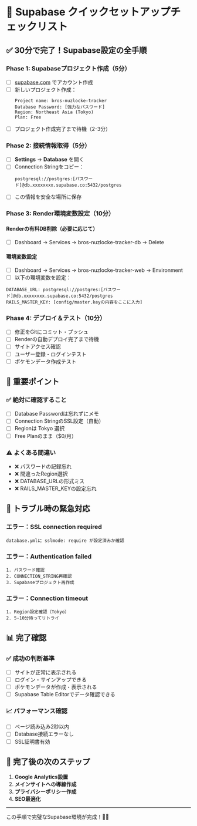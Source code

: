 # 🚀 Supabase クイックセットアップチェックリスト

## ✅ 30分で完了！Supabase設定の全手順

### Phase 1: Supabaseプロジェクト作成（5分）

- [ ] [supabase.com](https://supabase.com) でアカウント作成
- [ ] 新しいプロジェクト作成：
  ```
  Project name: bros-nuzlocke-tracker
  Database Password: [強力なパスワード]
  Region: Northeast Asia (Tokyo)
  Plan: Free
  ```
- [ ] プロジェクト作成完了まで待機（2-3分）

### Phase 2: 接続情報取得（5分）

- [ ] **Settings** → **Database** を開く
- [ ] Connection Stringをコピー：
  ```
  postgresql://postgres:[パスワード]@db.xxxxxxxx.supabase.co:5432/postgres
  ```
- [ ] この情報を安全な場所に保存

### Phase 3: Render環境変数設定（10分）

#### Renderの有料DB削除（必要に応じて）
- [ ] Dashboard → Services → bros-nuzlocke-tracker-db → Delete

#### 環境変数設定
- [ ] Dashboard → Services → bros-nuzlocke-tracker-web → Environment
- [ ] 以下の環境変数を設定：

```
DATABASE_URL: postgresql://postgres:[パスワード]@db.xxxxxxxx.supabase.co:5432/postgres
RAILS_MASTER_KEY: [config/master.keyの内容をここに入力]
```

### Phase 4: デプロイ＆テスト（10分）

- [ ] 修正をGitにコミット・プッシュ
- [ ] Renderの自動デプロイ完了まで待機
- [ ] サイトアクセス確認
- [ ] ユーザー登録・ログインテスト
- [ ] ポケモンデータ作成テスト

## 🎯 重要ポイント

### ✅ 絶対に確認すること
- [ ] Database Passwordは忘れずにメモ
- [ ] Connection StringのSSL設定（自動）
- [ ] Regionは Tokyo 選択
- [ ] Free Planのまま（$0/月）

### ⚠️ よくある間違い
- ❌ パスワードの記録忘れ
- ❌ 間違ったRegion選択
- ❌ DATABASE_URLの形式ミス
- ❌ RAILS_MASTER_KEYの設定忘れ

## 🔧 トラブル時の緊急対応

### エラー：SSL connection required
```
database.ymlに sslmode: require が設定済みか確認
```

### エラー：Authentication failed  
```
1. パスワード確認
2. CONNECTION_STRING再確認
3. Supabaseプロジェクト再作成
```

### エラー：Connection timeout
```
1. Region設定確認（Tokyo）
2. 5-10分待ってリトライ
```

## 📊 完了確認

### ✅ 成功の判断基準
- [ ] サイトが正常に表示される
- [ ] ログイン・サインアップできる
- [ ] ポケモンデータが作成・表示される
- [ ] Supabase Table Editorでデータ確認できる

### 📈 パフォーマンス確認
- [ ] ページ読み込み2秒以内
- [ ] Database接続エラーなし
- [ ] SSL証明書有効

## 🎉 完了後の次のステップ

1. **Google Analytics設置**
2. **メインサイトへの導線作成** 
3. **プライバシーポリシー作成**
4. **SEO最適化**

---

この手順で完璧なSupabase環境が完成！💪✨
